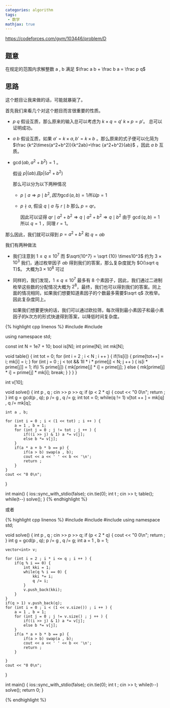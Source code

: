 ```yaml
---
categories: algorithm
tags:
 - 数学
mathjax: true
---
```


<https://codeforces.com/gym/103446/problem/D>


## 题意
在规定的范围内求解整数 a , b 满足 $\frac a b + \frac b a = \frac p q$

## 思路
这个题目让我来做的话，可能就暴毙了。

首先我们来看几个对这个题目而言很重要的性质。

- $p$ $q$ 假设互质，那么原来的输入总可以考虑为 $k\times q = q'$ $k\times p = p'$。
总可以证明成功。
- $a$ $b$ 假设互质，如果 $a'=k\times a, b'=k\times b$ 。那么原来的式子便可以化简为 $\frac {k^2\times(a^2+b^2)}{k^2ab}=\frac {a^2+b^2}{ab}$ ，因此 $a$ $b$ 互质。
- $\gcd(ab,a^2+b^2)=1$ 。
	
    假设 $p|(ab) 且 p|(a^2+b^2)$ 
    
    那么可以分为以下两种情况
    
    - $p \mid a \Rightarrow p\mid b^2 , 因为 \gcd(a,b)=1 所以 p = 1$
    - $p \nmid a$, 假设 $q \mid a$ 与 $r \mid b$ 那么 $p = qr$。
    
    	因此可以证得 $qr\mid a^2 + b^2 \Rightarrow q\mid a^2 + b ^ 2 \Rightarrow q\mid b^2$ 由于 $\gcd(q , b) = 1$ 所以 $q = 1$ ，同理 $r = 1$。

那么因此，我们就可以得到 $p=a^2 + b^2$ 和 $q = ab$

我们有两种做法
- 我们注意到 $1\le q\le 10^7$ 而 $\sqrt{10^7} = \sqrt {10} \times10^3$ 约为 $3\times 10^3$ 我们，通过枚举因子 $a b$ 得到我们的答案，那么复杂度就为 $O(\sqrt q T)$。 大概为$3\times 10^8$ 可过
- 同样的，我们发现，$1\le q \le 10 ^ 7$ 最多有 $8$ 个素因子，因此，我们通过二进制枚举这些数的分配情况大概为 $2^8$，最终，我们也可以得到我们的答案。同上面的情况相同，如果我们想要知道素因子的个数最多需要$\sqrt q$ 次枚举。因此复杂度同上。

	如果我们想要更快的话，我们可以通过欧拉筛，每次得到最小素因子和最小素因子的k次方的形式快速得到答案，以降低时间复杂度。



{% highlight cpp linenos %}
#include <iostream>
#include <numeric>

using namespace std;

const int N = 1e7 + 10;
bool is[N];
int prime[N];
int mk[N];

void table() {
    int tot = 0;
    for (int i = 2 ; i < N ; i ++ ) {
        if(!is[i]) {
            prime[tot++] = i;
            mk[i] = i;
        } 
        for (int j = 0 ; j < tot && 
                         1ll * i * prime[j] < N; 
                 j ++ ) {
            is[i * prime[j]] = 1;
            if(i % prime[j]) {
                mk[prime[j] * i] = prime[j];
            } else {
                mk[prime[j] * i] = prime[j] * mk[i];
                break;
            }
        }
    }
}

int v[10];

void solve() {
    int p , q ; cin >> p >> q;
    if (p < 2 * q) {
            cout << "0 0\n";
            return ;
    }
    int g = gcd(p , q);
    p /= g , q /= g;
    int tot = 0;
    while(q != 1) v[tot ++ ] = mk[q] , q /= mk[q];

    int a , b;

    for (int i = 0 ; i < (1 << tot) ; i ++ ) {
        a = 1 , b = 1;
        for (int j = 0 ; j != tot ; j ++ ) {
            if((i >> j) & 1) a *= v[j];
            else b *= v[j];
        }
        if(a * a + b * b == p) {
            if(a > b) swap(a , b);
            cout << a << ' ' << b << '\n';
            return ;
        }
    }
    cout << "0 0\n";
}

int main() {
    ios::sync_with_stdio(false);
    cin.tie(0);
    int t ; cin >> t;
    table();
    while(t--) solve();
}
{% endhighlight %}

或者

{% highlight cpp linenos %}
#include <iostream>
#include <numeric>
#include <vector>
using namespace std;

void solve() {
    int p , q ; cin >> p >> q;
    if (p < 2 * q) {
            cout << "0 0\n";
            return ;
    }
    int g = gcd(p , q);
    p /= g , q /= g;
    int a = 1 , b = 1;
    
    vector<int> v;

    for (int i = 2 ; i * i <= q ; i ++ ) {
        if(q % i == 0) {
            int kki = 1;
            while(q % i == 0) {
                kki *= i;
                q /= i;
            }
            v.push_back(kki);
        }
    }
    if(q > 1) v.push_back(q);
    for (int i = 0 ; i < (1 << v.size()) ; i ++ ) {
        a = 1 , b = 1;
        for (int j = 0 ; j != v.size() ; j ++ ) {
            if((i >> j) & 1) a *= v[j];
            else b *= v[j];
        }      
        if(a * a + b * b == p) {
            if(a > b) swap(a , b);
            cout << a << ' ' << b << '\n';
            return ;
        }

    }
    cout << "0 0\n";
}

int main() {
    ios::sync_with_stdio(false);
    cin.tie(0);
    int t ; cin >> t;
    while(t--) solve();
    return 0;
}

{% endhighlight %}



































